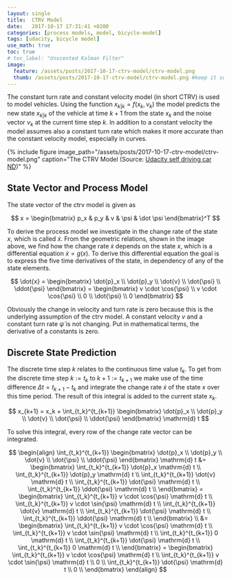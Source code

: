 ```yaml
---
layout: single
title:  CTRV Model
date:   2017-10-17 17:31:41 +0200
categories: [process models, model, bicycle-model]
tags: [udacity, bicycle model]
use_math: true
toc: true
# toc_label: "Unscented Kalman Filter"
image:
  feature: /assets/posts/2017-10-17-ctrv-model/ctrv-model.png
  thumb: /assets/posts/2017-10-17-ctrv-model/ctrv-model.png #keep it square 200x200 px is good
---
```



The constant turn rate and constant velocity model (in short CTRV) is used to model vehicles.
Using the function $x_{k \vert k} = f(x_k, \nu_k)$ the model predicts the new state $x_{k \vert k}$ of the vehicle at time $k+1$
from the state $x_{k}$ and the noise vector $\nu_k$ at the current time step $k$.
In addition to a constant velocity the model assumes also a constant turn rate which makes it more accurate than the constant velocity model, especially in curves.


{% include figure image_path="/assets/posts/2017-10-17-ctrv-model/ctrv-model.png" caption="The CTRV Model (Source: [Udacity self driving car ND](https://classroom.udacity.com/nanodegrees/nd013/parts/40f38239-66b6-46ec-ae68-03afd8a601c8/modules/0949fca6-b379-42af-a919-ee50aa304e6a/lessons/daf3dee8-7117-48e8-a27a-fc4769d2b954/concepts/ec188154-36ef-4f3c-bdd4-6eccf48181bf))" %}

## State Vector and Process Model

The state vector of the ctrv model is given as

$$
x = \begin{bmatrix}
p_x & p_y & v & \psi & \dot \psi
\end{bmatrix}^T
$$

To derive the process model we investigate in the change rate of the state $x$,
which is called $\dot{x}$. From the geometric relations, shown in the image above, we find how the change rate $\dot{x}$ depends on the state $x$,
which is a differential equation $\dot{x} = g(x)$.
To derive this differential equation the goal is to express the five time derivatives of the state, in dependency of any of the state elements.

$$
\dot{x} = \begin{bmatrix}
\dot{p}_x \\
\dot{p}_y \\
\dot{v} \\
\dot{\psi} \\
\ddot{\psi}
\end{bmatrix} =
\begin{bmatrix}
v \cdot \cos{\psi} \\
v \cdot \cos{\psi} \\
0 \\
\dot{\psi} \\
0
\end{bmatrix}
$$

Obviously the change in velocity and turn rate is zero because this is the underlying assumption of the ctrv model.
A constant velocity $v$ and a constant turn rate $\dot{\psi}$ is not changing. Put in mathematical terms, the derivative of a constants is zero.

## Discrete State Prediction

The discrete time step $k$ relates to the continuous time value $t_k$.
To get from the discrete time step $k := t_k$ to $k+1 := t_{k+1}$ we make use of the time difference $\Delta t = t_{k+1} - t_{k}$ and
integrate the change rate $\dot{x}$ of the state $x$ over this time period. The result of this integral is added to the current state $x_k$.

$$
x_{k+1} = x_k + \int_{t_k}^{t_{k+1}}
\begin{bmatrix}
\dot{p}_x \\
\dot{p}_y \\
\dot{v} \\
\dot{\psi} \\
\ddot{\psi}
\end{bmatrix} \mathrm{d} t
$$

To solve this integral, every row of the change rate vector can be integrated.

$$
\begin{align}
\int_{t_k}^{t_{k+1}}
\begin{bmatrix}
\dot{p}_x \\
\dot{p}_y \\
\dot{v} \\
\dot{\psi} \\
\ddot{\psi}
\end{bmatrix} \mathrm{d} t &=
\begin{bmatrix}
\int_{t_k}^{t_{k+1}} \dot{p}_x \mathrm{d} t \\
\int_{t_k}^{t_{k+1}} \dot{p}_y \mathrm{d} t \\
\int_{t_k}^{t_{k+1}} \dot{v} \mathrm{d} t \\
\int_{t_k}^{t_{k+1}} \dot{\psi} \mathrm{d} t \\
\int_{t_k}^{t_{k+1}} \ddot{\psi} \mathrm{d} t \\
\end{bmatrix} =
\begin{bmatrix}
\int_{t_k}^{t_{k+1}} v \cdot \cos{\psi} \mathrm{d} t \\
\int_{t_k}^{t_{k+1}} v \cdot \sin{\psi} \mathrm{d} t \\
\int_{t_k}^{t_{k+1}} \dot{v} \mathrm{d} t \\
\int_{t_k}^{t_{k+1}} \dot{\psi} \mathrm{d} t \\
\int_{t_k}^{t_{k+1}} \ddot{\psi} \mathrm{d} t \\
\end{bmatrix} \\
&= \begin{bmatrix}
\int_{t_k}^{t_{k+1}} v \cdot \cos{\psi} \mathrm{d} t \\
\int_{t_k}^{t_{k+1}} v \cdot \sin{\psi} \mathrm{d} t \\
\int_{t_k}^{t_{k+1}} 0 \mathrm{d} t \\
\int_{t_k}^{t_{k+1}} \dot{\psi} \mathrm{d} t \\
\int_{t_k}^{t_{k+1}} 0 \mathrm{d} t \\
\end{bmatrix} = \begin{bmatrix}
\int_{t_k}^{t_{k+1}} v \cdot \cos{\psi} \mathrm{d} t \\
\int_{t_k}^{t_{k+1}} v \cdot \sin{\psi} \mathrm{d} t \\
0 \\
\int_{t_k}^{t_{k+1}} \dot{\psi} \mathrm{d} t \\
0 \\
\end{bmatrix}
\end{align}
$$
